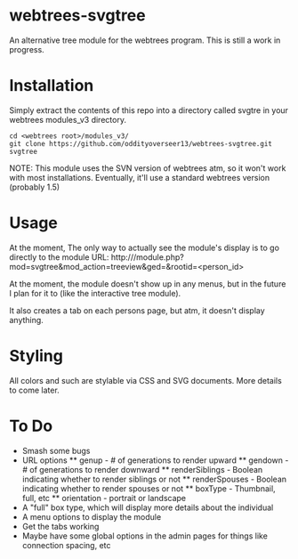 webtrees-svgtree
================

An alternative tree module for the webtrees program. This is still a work in progress.

Installation
============
Simply extract the contents of this repo into a directory called svgtre in your
webtrees modules_v3 directory.

    cd <webtrees root>/modules_v3/
    git clone https://github.com/oddityoverseer13/webtrees-svgtree.git svgtree

NOTE: This module uses the SVN version of webtrees atm, so it won't work with
most installations. Eventually, it'll use a standard webtrees version (probably
1.5)

Usage
=====
At the moment, The only way to actually see the module's display is to go directly to the module URL:
    http://<webtreesurl>/module.php?mod=svgtree&mod_action=treeview&ged=<ged>&rootid=<person_id>

At the moment, the module doesn't show up in any menus, but in the future I plan for it to (like the interactive tree module).

It also creates a tab on each persons page, but atm, it doesn't display anything.

Styling
=======
All colors and such are stylable via CSS and SVG documents. More details to come later.

To Do
===========
* Smash some bugs
* URL options
** genup - # of generations to render upward
** gendown - # of generations to render downward
** renderSiblings - Boolean indicating whether to render siblings or not
** renderSpouses - Boolean indicating whether to render spouses or not
** boxType - Thumbnail, full, etc
** orientation - portrait or landscape
* A "full" box type, which will display more details about the individual
* A menu options to display the module
* Get the tabs working
* Maybe have some global options in the admin pages for things like connection spacing, etc

